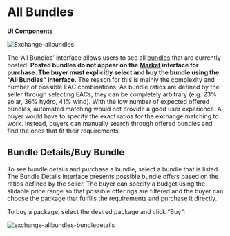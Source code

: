 # All Bundles  
[**UI Components**](https://github.com/energywebfoundation/origin/tree/master/packages/ui/libs/exchange/view/src/pages/AllBundlesPage)

![Exchange-allbundles](../images/exchange/exchange-allbundles.png)

The ‘All Bundles’ interface allows users to see all [bundles](../user-guide-glossary.md#certificate-bundle) that are currently posted. **Posted bundles do not appear on the [Market](./view-market.md#market) interface for purchase. The buyer must explicitly select and buy the bundle using the “All Bundles” interface.** The reason for this is mainly the complexity and number of possible EAC combinations. As bundle ratios are defined by the seller through selecting EACs, they can be completely arbitrary (e.g. 23% solar, 36% hydro, 41% wind). With the low number of expected offered bundles, automated matching would not provide a good user experience. A buyer would have to specify the exact ratios for the exchange matching to work. Instead, buyers can manually search through offered bundles and find the ones that fit their requirements.

## Bundle Details/Buy Bundle

To see bundle details and purchase a bundle, select a bundle that is listed. The Bundle Details interface presents possible bundle offers based on the ratios defined by the seller. The buyer can specify a budget using the slidable price range so that possible offerings are filtered and the buyer can choose the package that fulfills the requirements and purchase it directly.  

To buy a package, select the desired package and click “Buy”:

![exchange-allbundles-bundledetails](../images/exchange/exchange-allbundles-bundledetails.png)



